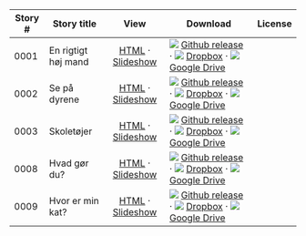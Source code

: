 Story #  | Story title | View | Download | License
-------- | -----------  |:-------:| ---------------- | -------
0001 | En rigtigt høj mand | [HTML](https://global-asp.github.io/stories/da/0001_en-riktigt-høj-mand.html) · <a href="https://global-asp.github.io/stories/da/0001_en-riktigt-høj-mand_slides.html" target="_blank">Slideshow</a> | ![](https://cloud.githubusercontent.com/assets/9295750/9483128/0e089e5e-4b51-11e5-98ca-6da5cef156a7.png) [Github release](https://github.com/global-asp/global-asp/releases/download/v1.1/da.zip) · ![](https://cloud.githubusercontent.com/assets/9295750/10150606/3f5ae2dc-65f5-11e5-8f63-841c51cc1cde.png) [Dropbox](https://www.dropbox.com/s/dnnbyd8nlcjwhk9/da.zip) · ![](https://cloud.githubusercontent.com/assets/9295750/9473522/1d6fdde4-4b10-11e5-98f5-aa6c6b04a08e.png) [Google Drive](https://drive.google.com/file/d/0B59ZADK9Esbsb21WRk1rVE5GQ00/view?usp=sharing) | 
0002 | Se på dyrene | [HTML](https://global-asp.github.io/stories/da/0002_se-på-dyrene.html) · <a href="https://global-asp.github.io/stories/da/0002_se-på-dyrene_slides.html" target="_blank">Slideshow</a> | ![](https://cloud.githubusercontent.com/assets/9295750/9483128/0e089e5e-4b51-11e5-98ca-6da5cef156a7.png) [Github release](https://github.com/global-asp/global-asp/releases/download/v1.1/da.zip) · ![](https://cloud.githubusercontent.com/assets/9295750/10150606/3f5ae2dc-65f5-11e5-8f63-841c51cc1cde.png) [Dropbox](https://www.dropbox.com/s/dnnbyd8nlcjwhk9/da.zip) · ![](https://cloud.githubusercontent.com/assets/9295750/9473522/1d6fdde4-4b10-11e5-98f5-aa6c6b04a08e.png) [Google Drive](https://drive.google.com/file/d/0B59ZADK9Esbsb21WRk1rVE5GQ00/view?usp=sharing) | 
0003 | Skoletøjer | [HTML](https://global-asp.github.io/stories/da/0003_skoletøjer.html) · <a href="https://global-asp.github.io/stories/da/0003_skoletøjer_slides.html" target="_blank">Slideshow</a> | ![](https://cloud.githubusercontent.com/assets/9295750/9483128/0e089e5e-4b51-11e5-98ca-6da5cef156a7.png) [Github release](https://github.com/global-asp/global-asp/releases/download/v1.1/da.zip) · ![](https://cloud.githubusercontent.com/assets/9295750/10150606/3f5ae2dc-65f5-11e5-8f63-841c51cc1cde.png) [Dropbox](https://www.dropbox.com/s/dnnbyd8nlcjwhk9/da.zip) · ![](https://cloud.githubusercontent.com/assets/9295750/9473522/1d6fdde4-4b10-11e5-98f5-aa6c6b04a08e.png) [Google Drive](https://drive.google.com/file/d/0B59ZADK9Esbsb21WRk1rVE5GQ00/view?usp=sharing) | 
0008 | Hvad gør du? | [HTML](https://global-asp.github.io/stories/da/0008_hvad-gør-du.html) · <a href="https://global-asp.github.io/stories/da/0008_hvad-gør-du_slides.html" target="_blank">Slideshow</a> | ![](https://cloud.githubusercontent.com/assets/9295750/9483128/0e089e5e-4b51-11e5-98ca-6da5cef156a7.png) [Github release](https://github.com/global-asp/global-asp/releases/download/v1.1/da.zip) · ![](https://cloud.githubusercontent.com/assets/9295750/10150606/3f5ae2dc-65f5-11e5-8f63-841c51cc1cde.png) [Dropbox](https://www.dropbox.com/s/dnnbyd8nlcjwhk9/da.zip) · ![](https://cloud.githubusercontent.com/assets/9295750/9473522/1d6fdde4-4b10-11e5-98f5-aa6c6b04a08e.png) [Google Drive](https://drive.google.com/file/d/0B59ZADK9Esbsb21WRk1rVE5GQ00/view?usp=sharing) | 
0009 | Hvor er min kat? | [HTML](https://global-asp.github.io/stories/da/0009_hvor-er-min-kat.html) · <a href="https://global-asp.github.io/stories/da/0009_hvor-er-min-kat_slides.html" target="_blank">Slideshow</a> | ![](https://cloud.githubusercontent.com/assets/9295750/9483128/0e089e5e-4b51-11e5-98ca-6da5cef156a7.png) [Github release](https://github.com/global-asp/global-asp/releases/download/v1.1/da.zip) · ![](https://cloud.githubusercontent.com/assets/9295750/10150606/3f5ae2dc-65f5-11e5-8f63-841c51cc1cde.png) [Dropbox](https://www.dropbox.com/s/dnnbyd8nlcjwhk9/da.zip) · ![](https://cloud.githubusercontent.com/assets/9295750/9473522/1d6fdde4-4b10-11e5-98f5-aa6c6b04a08e.png) [Google Drive](https://drive.google.com/file/d/0B59ZADK9Esbsb21WRk1rVE5GQ00/view?usp=sharing) | 
